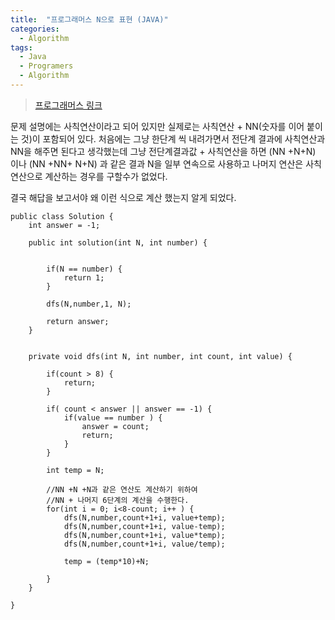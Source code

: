 ```yaml
---
title:  "프로그래머스 N으로 표현 (JAVA)"
categories:
  - Algorithm
tags:
  - Java
  - Programers
  - Algorithm
---
```


> [프로그래머스 링크](https://programmers.co.kr/learn/courses/30/lessons/42895) 

문제 설명에는 사칙연산이라고 되어 있지만 실제로는 사칙연산 + NN(숫자를 이어 붙이는 것)이 포함되어 있다.
처음에는 그냥 한단계 씩 내려가면서 전단계 결과에 사칙연산과 NN을 해주면 된다고 생각했는데
그냥 전단계결과값 + 사칙연산을 하면 (NN +N+N) 이나 (NN +NN+ N+N) 과 같은 결과 N을 일부 연속으로 사용하고 나머지 연산은 사칙연산으로 계산하는 경우를 구할수가 없었다.

결국 해답을 보고서야 왜 이런 식으로 계산 했는지 알게 되었다.

```
public class Solution {
	int answer = -1;
	
    public int solution(int N, int number) {
        
    	
    	if(N == number) {
    		return 1;
    	}
        
    	dfs(N,number,1, N);
        
        return answer;
    }
    
    
    private void dfs(int N, int number, int count, int value) {
    	
    	if(count > 8) {
    		return;    		
    	}
    	
    	if( count < answer || answer == -1) {
    		if(value == number ) {
    			answer = count; 
    			return;
    		}
    	}
    		
    	int temp = N;
    	
        //NN +N +N과 같은 연산도 계산하기 위하여 
        //NN + 나머지 6단계의 계산을 수행한다.
    	for(int i = 0; i<8-count; i++ ) {
    		dfs(N,number,count+1+i, value+temp);
        	dfs(N,number,count+1+i, value-temp);
        	dfs(N,number,count+1+i, value*temp); 
        	dfs(N,number,count+1+i, value/temp);
        	
        	temp = (temp*10)+N;
        	
    	}
    }

}
```
